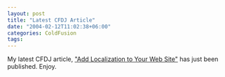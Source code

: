 ```yaml
---
layout: post
title: "Latest CFDJ Article"
date: "2004-02-12T11:02:38+06:00"
categories: ColdFusion 
tags: 
---
```


My latest CFDJ article, <a href="http://sys-con.com/coldfusion/article.cfm?id=712">"Add Localization to Your Web Site"</a> has just been published. Enjoy.
